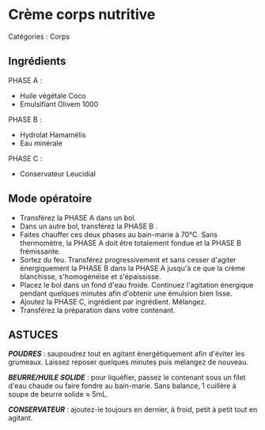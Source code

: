 # Crème corps nutritive

Catégories : Corps

## Ingrédients

PHASE A :

* Huile végétale Coco
* Emulsifiant Olivem 1000

PHASE B :

* Hydrolat Hamamélis
* Eau minérale

PHASE C :

* Conservateur Leucidial

## Mode opératoire

* Transférez la PHASE A dans un bol.
* Dans un autre bol, transférez la PHASE B .
* Faites chauffer ces deux phases au bain-marie à 70°C. Sans thermomètre, 
la PHASE A doit être totalement fondue et la PHASE B frémissante.
* Sortez du feu. Transférez progressivement et sans cesser d'agiter énergiquement
la PHASE B dans la PHASE A jusqu'à ce que la crème blanchisse, s'homogénéise et s'épaississe.
* Placez le bol dans un fond d'eau froide. Continuez l'agitation énergique pendant
quelques minutes afin d'obtenir une émulsion bien lisse.
* Ajoutez la PHASE C, ingrédient par ingrédient. Mélangez.
* Transférez la préparation dans votre contenant. 

## ASTUCES

***POUDRES*** : saupoudrez tout en agitant énergétiquement afin d'éviter les grumeaux. Laissez reposer quelques minutes puis mélangez de nouveau.

***BEURRE/HUILE SOLIDE*** : pour liquéfier, passez le contenant sous un filet d'eau chaude ou faire fondre au bain-marie. Sans balance, 1 cuillère à soupe de beurre solide ≈ 5mL.

***CONSERVATEUR*** : ajoutez-le toujours en dernier, à froid, petit à petit tout en agitant.
